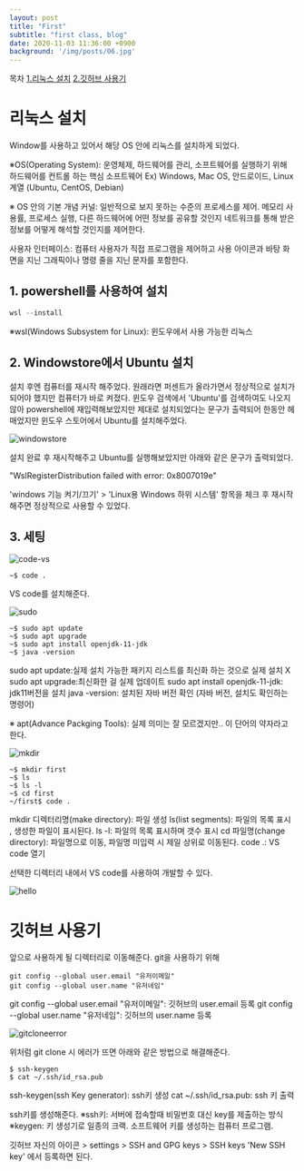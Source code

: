 ```yaml
---
layout: post
title: "First"
subtitle: "first class, blog"
date: 2020-11-03 11:36:00 +0900
background: '/img/posts/06.jpg'
---
```


목차
[1.리눅스 설치](#리눅스-설치)
[2.깃허브 사용기](#깃허브-사용기)


# 리눅스 설치
Window를 사용하고 있어서 해당 OS 안에 리눅스를 설치하게 되었다.

※OS(Operating System): 운영체제, 하드웨어를 관리, 소프트웨어를 실행하기 위해 하드웨어를 컨트롤 하는 핵심 소프트웨어
Ex) Windows, Mac OS, 안드로이드, Linux 계열 (Ubuntu, CentOS, Debian)

※ OS 안의 기본 개념
커널: 일반적으로 보지 못하는 수준의 프로세스를 제어.
메모리 사용률, 프로세스 실행, 다른 하드웨어에 어떤 정보를 공유할 것인지 네트워크를 통해 받은 정보를 어떻게 해석할 것인지를 제어한다.

사용자 인터페이스: 컴퓨터 사용자가 직접 프로그램을 제어하고 사용
아이콘과 바탕 화면을 지닌 그래픽이나 명령 줄을 지닌 문자를 포함한다.

## 1. powershell를 사용하여 설치

``` powershell
wsl --install
```

※wsl(Windows Subsystem for Linux): 윈도우에서 사용 가능한 리눅스

## 2. Windowstore에서 Ubuntu 설치

설치 후엔 컴퓨터를 재시작 해주었다.
원래라면 퍼센트가 올라가면서 정상적으로 설치가 되어야 했지만 컴퓨터가 바로 켜졌다.
윈도우 검색에서 'Ubuntu'를 검색하여도 나오지 않아 powershell에 재입력해보았지만 제대로 설치되었다는 문구가 출력되어 한동안 헤매었지만 윈도우 스토어에서 Ubuntu를 설치해주었다.

![windowstore]({{site.baseurl}}/img/post_first/windowstore.png)

설치 완료 후 재시작해주고 Ubuntu를 실행해보았지만 아래와 같은 문구가 출력되었다.

"WslRegisterDistribution failed with error: 0x8007019e"

'windows 기능 켜기/끄기' > 'Linux용 Windows 하위 시스템' 항목을 체크 후 재시작해주면 정상적으로 사용할 수 있었다.

## 3. 세팅
![code-vs]({{site.baseurl}}/img/post_first/code.png)

```
~$ code .
```

VS code를 설치해준다.

![sudo]({{site.baseurl}}/img/post_first/sudo.png)

```
~$ sudo apt update
~$ sudo apt upgrade
~$ sudo apt install openjdk-11-jdk
~$ java -version
```

sudo apt update:실제 설치 가능한 패키지 리스트를 최신화 하는 것으로 실제 설치 X
sudo apt upgrade:최신화한 걸 실제 업데이트
sudo apt install openjdk-11-jdk: jdk11버전을 설치
java -version: 설치된 자바 버전 확인 (자바 버전, 설치도 확인하는 명령어)

※ apt(Advance Packging Tools): 실제 의미는 잘 모르겠지만.. 이 단어의 약자라고 한다.

![mkdir]({{site.baseurl}}/img/post_first/mkdir.png)

```
~$ mkdir first
~$ ls
~$ ls -l
~$ cd first
~/first$ code .
```

mkdir 디렉터리명(make directory): 파일 생성 
ls(list segments): 파일의 목록 표시 , 생성한 파일이 표시된다.
ls -l: 파일의 목록 표시하며 갯수 표시
cd 파일명(change directory): 파일명으로 이동, 파일명 미입력 시 제일 상위로 이동된다.
code .: VS code 열기

선택한 디렉터리 내에서 VS code를 사용하여 개발할 수 있다.

![hello]({{site.baseurl}}/img/post_first/hello.png)

# 깃허브 사용기

앞으로 사용하게 될 디렉터리로 이동해준다.
git을 사용하기 위해 

```
git config --global user.email "유저이메일"
git config --global user.name "유저네임"
```

git config --global user.email "유저이메일": 깃허브의 user.email 등록
git config --global user.name "유저네임": 깃허브의 user.name 등록

![gitcloneerror]({{site.baseurl}}/img/post_first/gitcloneerror.png)

위처럼 git clone 시 에러가 뜨면 아래와 같은 방법으로 해결해준다.

```
$ ssh-keygen
$ cat ~/.ssh/id_rsa.pub
```

ssh-keygen(ssh Key generator): ssh키 생성
cat ~/.ssh/id_rsa.pub: ssh 키 출력

ssh키를 생성해준다.
※ssh키: 서버에 접속할때 비밀번호 대신 key를 제출하는 방식
※keygen: 키 생성기로 일종의 크랙. 소프트웨어 키를 생성하는 컴퓨터 프로그램.

깃허브 자신의 아이콘 > settings > SSH and GPG keys > SSH keys 'New SSH key' 에서 등록하면 된다.